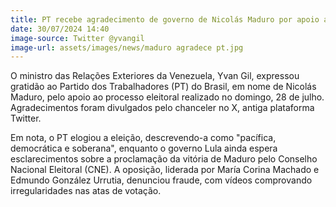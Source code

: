```yaml
---
title: PT recebe agradecimento de governo de Nicolás Maduro por apoio a eleição venezuelana
date: 30/07/2024 14:40
image-source: Twitter @yvangil
image-url: assets/images/news/maduro agradece pt.jpg
---
```


O ministro das Relações Exteriores da Venezuela, Yvan Gil, expressou gratidão ao Partido dos Trabalhadores (PT) do Brasil, em nome de Nicolás Maduro, pelo apoio ao processo eleitoral realizado no domingo, 28 de julho. Agradecimentos foram divulgados pelo chanceler no X, antiga plataforma Twitter.

Em nota, o PT elogiou a eleição, descrevendo-a como "pacífica, democrática e soberana", enquanto o governo Lula ainda espera esclarecimentos sobre a proclamação da vitória de Maduro pelo Conselho Nacional Eleitoral (CNE). A oposição, liderada por María Corina Machado e Edmundo González Urrutia, denunciou fraude, com vídeos comprovando irregularidades nas atas de votação.